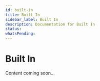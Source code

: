 ```yaml
---
id: built-in
title: Built In
sidebar_label: Built In
description: Documentation for Built In
status: 
whatsPending: 
---
```


# Built In

Content coming soon...

